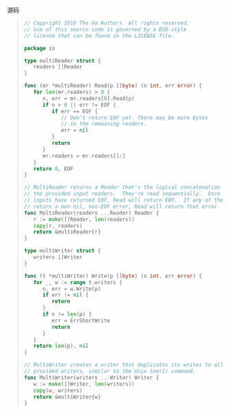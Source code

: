 源码

> ```Go
> // Copyright 2010 The Go Authors. All rights reserved.
> // Use of this source code is governed by a BSD-style
> // license that can be found in the LICENSE file.
>
> package io
>
> type multiReader struct {
>    readers []Reader
> }
>
> func (mr *multiReader) Read(p []byte) (n int, err error) {
>    for len(mr.readers) > 0 {
>       n, err = mr.readers[0].Read(p)
>       if n > 0 || err != EOF {
>          if err == EOF {
>             // Don't return EOF yet. There may be more bytes
>             // in the remaining readers.
>             err = nil
>          }
>          return
>       }
>       mr.readers = mr.readers[1:]
>    }
>    return 0, EOF
> }
>
> // MultiReader returns a Reader that's the logical concatenation of
> // the provided input readers.  They're read sequentially.  Once all
> // inputs have returned EOF, Read will return EOF.  If any of the readers
> // return a non-nil, non-EOF error, Read will return that error.
> func MultiReader(readers ...Reader) Reader {
>    r := make([]Reader, len(readers))
>    copy(r, readers)
>    return &multiReader{r}
> }
>
> type multiWriter struct {
>    writers []Writer
> }
>
> func (t *multiWriter) Write(p []byte) (n int, err error) {
>    for _, w := range t.writers {
>       n, err = w.Write(p)
>       if err != nil {
>          return
>       }
>       if n != len(p) {
>          err = ErrShortWrite
>          return
>       }
>    }
>    return len(p), nil
> }
>
> // MultiWriter creates a writer that duplicates its writes to all the
> // provided writers, similar to the Unix tee(1) command.
> func MultiWriter(writers ...Writer) Writer {
>    w := make([]Writer, len(writers))
>    copy(w, writers)
>    return &multiWriter{w}
> }
> ```